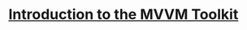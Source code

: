 
# [Introduction to the MVVM Toolkit](https://learn.microsoft.com/en-us/dotnet/communitytoolkit/mvvm/)

